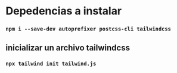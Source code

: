 # Depedencias a instalar 
### `npm i --save-dev autoprefixer postcss-cli tailwindcss`


## inicializar un archivo tailwindcss
### `npx tailwind init tailwind.js`
